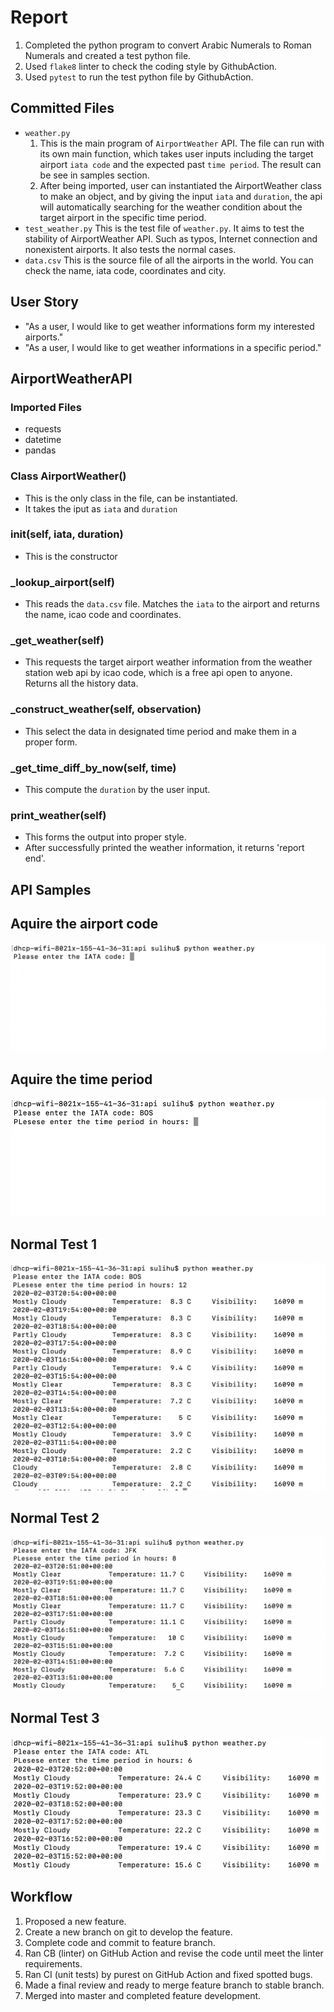 # Report
1. Completed the python program to convert Arabic Numerals to Roman Numerals and created a test python file.
2. Used `flake8` linter to check the coding style by GithubAction.
3. Used `pytest` to run the test python file by GithubAction.

## Committed Files
- `weather.py`
	1. This is the main program of `AirportWeather` API.
	The file can run with its own main function, which takes user inputs including the target airport `iata code` and the expected past `time period`. The result can be see in samples section.
	2. After being imported, user can instantiated the AirportWeather class to make an object, and by giving the input  `iata` and `duration`, the api will automatically searching for the weather condition about the target airport in the specific time period.
- `test_weather.py`
	This is the test file of `weather.py`. It aims to test the stability of AirportWeather API. Such as typos, Internet connection and nonexistent airports.
	It also tests the normal cases.
- `data.csv`
	This is the source file of all the airports in the world. You can check the name, iata code, coordinates and city.
## User Story
- "As a user, I would like to get weather informations form my interested airports."
- "As a user, I would like to get weather informations in a specific period."
## AirportWeatherAPI
### Imported Files
- requests
- datetime
- pandas
### Class AirportWeather()
- This is the only class in the file, can be instantiated.
- It takes the iput as `iata` and `duration`
### __init__(self, iata, duration)
- This is the constructor
### _lookup_airport(self)
- This reads the `data.csv` file. Matches the `iata` to the airport and returns the name, icao code and coordinates.
### _get_weather(self)
- This requests the target airport weather information from the weather station web api by icao code, which is a free api open to anyone. Returns all the history data.
### _construct_weather(self, observation)
- This select the data in designated time period and make them in a proper form.
### _get_time_diff_by_now(self, time)
- This compute the `duration` by the user input.
### print_weather(self)
- This forms the output into proper style.
- After successfully printed the weather information, it returns 'report end'.



## API Samples
## Aquire the airport code
![Image description](https://github.com/BUEC500C1/api-design-Suli-Hu/blob/weather-api/step1.png)
## Aquire the time period
![Image description](https://github.com/BUEC500C1/api-design-Suli-Hu/blob/weather-api/step2.png)
## Normal Test 1
![Image description](https://github.com/BUEC500C1/api-design-Suli-Hu/blob/weather-api/normal1.png)
## Normal Test 2
![Image description](https://github.com/BUEC500C1/api-design-Suli-Hu/blob/weather-api/normal2.png)
## Normal Test 3
![Image description](https://github.com/BUEC500C1/api-design-Suli-Hu/blob/weather-api/normal3.png)


## Workflow
1. Proposed a new feature.
2. Create a new branch on git to develop the feature.
3. Complete code and commit to feature branch.
4. Ran CB (linter) on GitHub Action and revise the code until meet the linter requirements.
5. Ran CI (unit tests) by purest on GitHub Action and fixed spotted bugs.
6. Made a final review and ready to merge feature branch to stable branch.
7. Merged into master and completed feature development.
